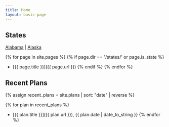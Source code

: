 ```yaml
---
title: Home
layout: basic-page
---
```


States
---

[Alabama](https://www.redistrict2020.org/states/alabama.html) |
[Alaska](https://www.redistrict2020.org/states/alaska.html)


{% for page in site.pages %}
{% if page.dir == '/states/' or page.is_state %}
- [{{ page.title }}]({{ page.url }})
{% endif %}
{% endfor %}

Recent Plans
---

{% assign recent_plans = site.plans | sort: "date" | reverse %}

{% for plan in recent_plans %}
- [{{ plan.title }}]({{ plan.url }}), {{ plan.date | date_to_string }}
{% endfor %}
